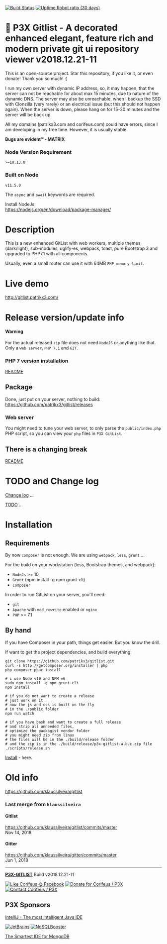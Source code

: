 [//]: #@corifeus-header

  [![Build Status](https://travis-ci.org/patrikx3/gitlist.svg?branch=master)](https://travis-ci.org/patrikx3/gitlist) 
[![Uptime Robot ratio (30 days)](https://img.shields.io/uptimerobot/ratio/m780749701-41bcade28c1ea8154eda7cca.svg)](https://uptimerobot.patrikx3.com/)

 


 
# 🤖 P3X Gitlist - A decorated enhanced elegant, feature rich and modern private git ui repository viewer v2018.12.21-11  

This is an open-source project. Star this repository, if you like it, or even donate! Thank you so much! :)

I run my own server with dynamic IP address, so, it may happen, that the server can not be reachable for about max 15 minutes, due to nature of the dynamic DNS. The server may also be unreachable, when I backup the SSD with Clonzilla (very rarely) or an electrical issue (but this should not happen again). When the server is down, please hang on for 15-30 minutes and the server will be back up.

All my domains (patrikx3.com and corifeus.com) could have errors, since I am developing in my free time. However, it is usually stable.

**Bugs are evident™ - MATRIX️**

### Node Version Requirement 
``` 
>=10.13.0 
```  
   
### Built on Node 
``` 
v11.5.0
```   
   
The ```async``` and ```await``` keywords are required.

Install NodeJs:    
https://nodejs.org/en/download/package-manager/    



# Description  

                        
[//]: #@corifeus-header:end

This is a new enhanced GitList with web workers, multiple themes (dark/light), sub-modules, uglify-es, webpack, toast, pure Bootstrap 3 and upgraded to PHP7.1 with all components.  

Usually, even a small router can use it with 64MB `PHP memory limit`.   


# Live demo

http://gitlist.patrikx3.com/


# Release version/update info

#### Warning
For the actual released `zip` file does not need `NodeJS` or anything like that. Only a `web server`, `PHP 7.1` and `GIT`.

### PHP 7 version installation
 
[README](artifacts/php-7.2-ubuntu.md)

## Package
Done, just put on your server, nothing to build:   
https://github.com/patrikx3/gitlist/releases

### Web server
You might need to tune your web server, to only parse the `public/index.php` PHP script, so you can view your `php` files in `P3X GitList`. 

## There is a changing break
[README](change-break.md)


# TODO and Change log

[Change log](changelog.md) ...

[TODO](todo.md) ...

# Installation

## Requirements

By now `composer` is not enough. We are using `webpack`, `less`, `grunt` ...

For the build on your workstation (less, Bootstrap themes,  and webpack):

* ```NodeJs``` >= 10
* ```Grunt``` (npm install -g npm grunt-cli)
* `Composer`

In order to run GitList on your server, you'll need:

* ```git```
* ```Apache``` with ```mod_rewrite``` enabled or ```nginx```
* ```PHP``` >= 7.1 

## By hand

If you have Composer in your path, things get easier. But you know the drill.

If want to get the project dependencies, and build everything:

```
git clone https://github.com/patrikx3/gitlist.git
curl -s http://getcomposer.org/installer | php
php composer.phar install

# i use Node v10 and NPM v6
sudo npm install -g npm grunt-cli
npm install

# if you do not want to create a release
# just work on it
# now the js and css is built on the fly
# in the ./public folder
npm run watch

# if you have bash and want to create a full release
# and strip all unneeded files,
# optimize the packagist vendor folder
# you might need zip from linux
# the files will be in the ./build/release folder
# and the zip is in the ./build/release/p3x-gitlist-a.b.c.zip file
./scripts/release.sh

```

[Install](INSTALL.md) - here.

# Old info
https://github.com/klaussilveira/gitlist

### Last merge from `klaussilveira`

#### Gitlist
https://github.com/klaussilveira/gitlist/commits/master  
Nov 14, 2018

#### Gitter
https://github.com/klaussilveira/gitter/commits/master  
Jun 1, 2018


[//]: #@corifeus-footer

---

[**P3X-GITLIST**](https://pages.corifeus.com/gitlist) Build v2018.12.21-11 

[![Like Corifeus @ Facebook](https://img.shields.io/badge/LIKE-Corifeus-3b5998.svg)](https://www.facebook.com/corifeus.software) [![Donate for Corifeus / P3X](https://img.shields.io/badge/Donate-Corifeus-003087.svg)](https://www.paypal.com/cgi-bin/webscr?cmd=_s-xclick&hosted_button_id=QZVM4V6HVZJW6)  [![Contact Corifeus / P3X](https://img.shields.io/badge/Contact-P3X-ff9900.svg)](https://www.patrikx3.com/en/front/contact) 


## P3X Sponsors

[IntelliJ - The most intelligent Java IDE](https://www.jetbrains.com)
  
[![JetBrains](https://cdn.corifeus.com/assets/svg/jetbrains-logo.svg)](https://www.jetbrains.com/) [![NoSQLBooster](https://cdn.corifeus.com/assets/png/nosqlbooster-70x70.png)](https://www.nosqlbooster.com/)

[The Smartest IDE for MongoDB](https://www.nosqlbooster.com)
  
  
 

[//]: #@corifeus-footer:end


